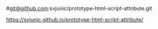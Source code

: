 #git@github.com:svjunic/prototype-html-script-attribute.git

https://svjunic.github.io/prototype-html-script-attribute/
